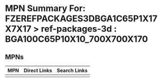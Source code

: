 



# MPN Summary For: FZEREFPACKAGES3DBGA1C65P1X17X7X17 > ref-packages-3d : BGA100C65P10X10_700X700X170

## MPNs
  

|MPN|Direct Links|Search Links|
| :--- | :--- | :--- |
||||
